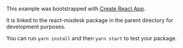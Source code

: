 This example was bootstrapped with [Create React App](https://github.com/facebook/create-react-app).

It is linked to the react-mixdesk package in the parent directory for development purposes.

You can run `yarn install` and then `yarn start` to test your package.
